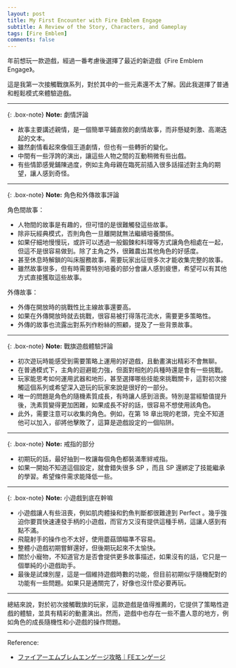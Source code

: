 ```yaml
---
layout: post
title: My First Encounter with Fire Emblem Engage
subtitle: A Review of the Story, Characters, and Gameplay
tags: [Fire Emblem]
comments: false
---
```


年前想玩一款遊戲，經過一番考慮後選擇了最近的新遊戲《Fire Emblem Engage》。

這是我第一次接觸戰旗系列，對於其中的一些元素還不太了解。因此我選擇了普通和輕鬆模式來體驗遊戲。

---

{: .box-note}
**Note:** 劇情評論

* 故事主要講述親情，是一個簡單平鋪直敘的劇情故事，而非懸疑刺激、高潮迭起的文本。
* 雖然劇情看起來像個王道劇情，但也有一些轉折的變化。
* 中間有一些浮誇的演出，讓這些人物之間的互動稍微有些出戲。
* 有些情節感覺鋪陳過度，例如主角母親在臨死前插入很多話描述對主角的期望，讓人感到奇怪。

---

{: .box-note}
**Note:** 角色和外傳故事評論

角色間故事：

* 人物間的故事是有趣的，但可惜的是很難觸發這些故事。
* 除非玩經典模式，否則角色一旦離開就無法繼續培養關係。
* 如果仔細地慢慢玩，或許可以透過一般鍛鍊和料理等方式讓角色相處在一起，但這不是很容易做到。除了主角之外，很難農出其他角色的好感度。
* 甚至休息時解鎖的叫床服務故事，需要玩家出征很多次才能收集完整的故事。
* 雖然故事很多，但有時需要特別培養的部分會讓人感到疲憊，希望可以有其他方式直接獲取這些故事。

外傳故事：

* 外傳在開放時的挑戰性比主線故事還要高。
* 如果在外傳開放時就去挑戰，很容易被打得落花流水，需要更多策略性。
* 外傳的故事也流露出對系列作粉絲的照顧，提及了一些背景故事。

---

{: .box-note}
**Note:** 戰旗遊戲體驗評論

* 初次遊玩時能感受到需要策略上運用的好遊戲，且動畫演出精彩不會無聊。
* 在普通模式下，主角的迴避能力強，但面對相剋的兵種時還是會有一些挑戰。
* 玩家能思考如何運用武器和地形，甚至選擇哪些技能來挑戰關卡，這對初次接觸這個系列或希望深入遊玩的玩家來說是很好的一部分。
* 唯一的問題是角色的隨機素質成長，有時讓人感到沮喪。特別是當經驗值提升後，洗素質變得更加困難，如果成長不好的話，很容易不想使用該角色。
* 此外，需要注意可以收集的角色。例如，在第 18 章出現的老頭，完全不知道他可以加入，卻將他擊敗了，這算是遊戲設定的一個陷阱。

---

{: .box-note}
**Note:** 戒指的部分

* 初期玩的話，最好抽到一枚讓每個角色都裝滿牽絆戒指。
* 如果一開始不知道這個設定，就會錯失很多 SP ，而且 SP 還綁定了技能繼承的學習。希望條件需求能降低一些。


---

{: .box-note}
**Note:** 小遊戲到底在幹嘛

* 小遊戲讓人有些沮喪，例如肌肉體操和釣魚判斷都很難達到 Perfect 。幾乎強迫你要買快速連發手柄的小遊戲，而官方又沒有提供這種手柄，這讓人感到有點不滿。
* 飛龍射手的操作也不太好，使用蘑菇頭瞄準不容易。
* 整體小遊戲初期嘗鮮還好，但後期玩起來不太愉快。
* 關於小寵物，不知道官方是否會提供更多故事描述，如果沒有的話，它只是一個單純的小遊戲助手。
* 最後是試煉別屋，這是一個維持遊戲時數的功能，但目前初期似乎隨機配對的功能有一些問題。如果只是通關完了，好像也沒什麼必要再玩。

---

總結來說，對於初次接觸戰旗的玩家，這款遊戲是值得推薦的，它提供了策略性遊戲的體驗，並具有精彩的動畫演出。然而，遊戲中也存在一些不盡人意的地方，例如角色的成長隨機性和小遊戲的操作問題。

---

Reference:

* [ファイアーエムブレムエンゲージ攻略｜FEエンゲージ](https://game8.jp/fe-engage)
